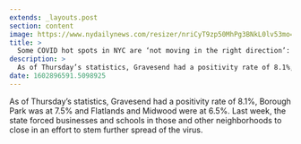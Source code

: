 ```yaml
--- 
extends: _layouts.post 
section: content 
image: https://www.nydailynews.com/resizer/nriCyT9zp50MhPg3BNkL0lv53mo=/1200x0/center/middle/cloudfront-us-east-1.images.arcpublishing.com/tronc/YKY3ALGBRZHJJPHV7CGICKYAHM.JPG 
title: > 
  Some COVID hot spots in NYC are ‘not moving in the right direction’: Mayor de Blasio 
description: > 
  As of Thursday’s statistics, Gravesend had a positivity rate of 8.1%, Borough Park was at 7.5% and Flatlands and Midwood were at 6.5%.Last week, the state forced businesses and schools in those and other neighborhoods to close in an effort to stem further spread of the virus. 
date: 1602896591.5098925 
--- 
```

As of Thursday’s statistics, Gravesend had a positivity rate of 8.1%, Borough Park was at 7.5% and Flatlands and Midwood were at 6.5%. Last week, the state forced businesses and schools in those and other neighborhoods to close in an effort to stem further spread of the virus.